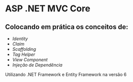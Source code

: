 # ASP .NET MVC Core
## Colocando em prática os conceitos de:
- _Identity_
- _Claim_
- _Scaffolding_
- _Tag Helper_
- _View Component_
- _Injeção de Dependência_

Utilizando .NET Framework e Entity Framework na versão 6
